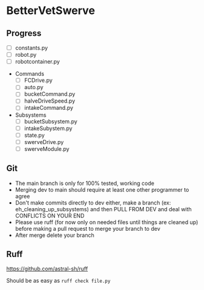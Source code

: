# BetterVetSwerve

## Progress
- [ ] constants.py
- [ ] robot.py
- [ ] robotcontainer.py
- Commands
  - [ ] FCDrive.py
  - [ ] auto.py
  - [ ] bucketCommand.py
  - [ ] halveDriveSpeed.py
  - [ ] intakeCommand.py
- Subsystems
  - [ ] bucketSubsystem.py
  - [ ] intakeSubystem.py
  - [ ] state.py
  - [ ] swerveDrive.py
  - [ ] swerveModule.py

## Git
* The main branch is only for 100% tested, working code
* Merging dev to main should require at least one other programmer to agree
* Don't make commits directly to dev either, make a branch (ex: eh_cleaning_up_subsystems) and then PULL FROM DEV and deal with CONFLICTS ON YOUR END
* Please use ruff (for now only on needed files until things are cleaned up) before making a pull request to merge your branch to dev
* After merge delete your branch

## Ruff
https://github.com/astral-sh/ruff

Should be as easy as `ruff check file.py`

